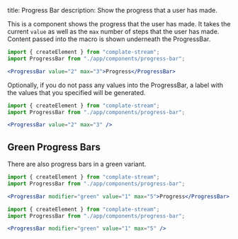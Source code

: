 title: Progress Bar
description: Show the progress that a user has made.

This is a component shows the progress that the user has made.
It takes the current `value` as well as the `max` number of steps that the user has made.
Content passed into the macro is shown underneath the ProgressBar.

```jsx
import { createElement } from "complate-stream";
import ProgressBar from "./app/components/progress-bar";

<ProgressBar value="2" max="3">Progress</ProgressBar>
```

Optionally, if you do not pass any values into the ProgressBar, a label with the values that you specified will be generated.

```jsx
import { createElement } from "complate-stream";
import ProgressBar from "./app/components/progress-bar";

<ProgressBar value="2" max="3" />
```

## Green Progress Bars

There are also progress bars in a green variant.

```jsx
import { createElement } from "complate-stream";
import ProgressBar from "./app/components/progress-bar";

<ProgressBar modifier="green" value="1" max="5">Progress</ProgressBar>
```

```jsx
import { createElement } from "complate-stream";
import ProgressBar from "./app/components/progress-bar";

<ProgressBar modifier="green" value="1" max="5" />
```